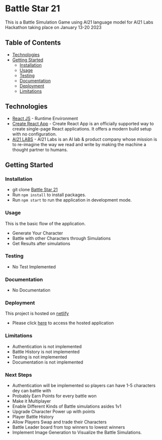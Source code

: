 # Battle Star 21
This is a Battle Simulation Game using AI21 language model for  AI21 Labs Hackathon taking place on January 13-20 2023


## Table of Contents

-   [Technologies](#technologies)
-   [Getting Started](#getting-started)
    -   [Installation](#installation)
    -   [Usage](#usage)
    -   [Testing](#testing)
    -   [Documentation](#documentation)
    -   [Deployment](#deployment)
    -   [Limitations](#limitations)

## Technologies
-   [React JS](https://reactjs.org/) - Runtime Environment
-   [Create React App](https://create-react-app.dev/) - Create React App is an officially supported way to create single-page React applications. It offers a modern build setup with no configuration.
-   [AI21 LABS](https://studio.ai21.com/overview) - AI21 Labs is an AI lab & product company whose mission is to re-imagine the way we read and write by making the machine a thought partner to humans.

## Getting Started


### Installation

-   git clone [Battle Star 21](https://github.com/officialyenum/battlestar21.git)
-   Run `npm install` to install packages.
-   Run `npm start` to run the application in development mode.

### Usage

This is the basic flow of the application.
-   Generate Your Character
-   Battle with other Characters through Simulations
-   Get Results after simulations

### Testing
-   No Test Implemented


### Documentation
-   No Documentation 

### Deployment

This project is hosted on [netlify](https://www.netlify.com/)

-   Please click [here](https://battlestar21.yenum.dev/) to access the hosted application

### Limitations
-   Authentication is not implemented
-   Battle History is not implemented
-   Testing is not implemented
-   Documentation is not implemented

### Next Steps
-   Authentication will be implemented so players can have 1-5 characters dey can battle with
-   Probably Earn Points for every battle won
-   Make it Multiplayer
-   Enable Different Kinds of Battle simulations asides 1v1 
-   Upgrade Character Power up with points 
-   Player Battle History
-   Allow Players Swap and trade their Characters 
-   Battle Leader board from top winners to lowest winners
-   Implement Image Generation to Visualize the Battle Simulations.